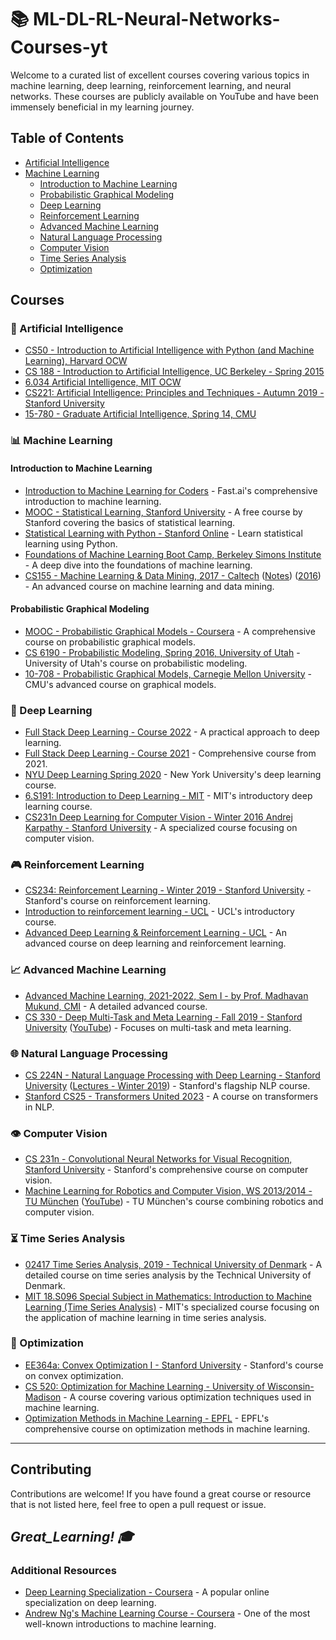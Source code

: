 # 📚 ML-DL-RL-Neural-Networks-Courses-yt

Welcome to a curated list of excellent courses covering various topics in machine learning, deep learning, reinforcement learning, and neural networks. These courses are publicly available on YouTube and have been immensely beneficial in my learning journey.

## Table of Contents

- [Artificial Intelligence](#artificial-intelligence)
- [Machine Learning](#machine-learning)
  - [Introduction to Machine Learning](#introduction-to-machine-learning)
  - [Probabilistic Graphical Modeling](#probabilistic-graphical-modeling)
  - [Deep Learning](#deep-learning)
  - [Reinforcement Learning](#reinforcement-learning)
  - [Advanced Machine Learning](#advanced-machine-learning)
  - [Natural Language Processing](#natural-language-processing)
  - [Computer Vision](#computer-vision)
  - [Time Series Analysis](#time-series-analysis)
  - [Optimization](#optimization)

## Courses

### 🤖 Artificial Intelligence

- [CS50 - Introduction to Artificial Intelligence with Python (and Machine Learning), Harvard OCW](https://cs50.harvard.edu/ai/2023/)
- [CS 188 - Introduction to Artificial Intelligence, UC Berkeley - Spring 2015](http://www.infocobuild.com/education/audio-video-courses/computer-science/cs188-spring2015-berkeley.html)
- [6.034 Artificial Intelligence, MIT OCW](https://ocw.mit.edu/courses/electrical-engineering-and-computer-science/6-034-artificial-intelligence-fall-2010/lecture-videos/)
- [CS221: Artificial Intelligence: Principles and Techniques - Autumn 2019 - Stanford University](https://www.youtube.com/playlist?list=PLoROMvodv4rO1NB9TD4iUZ3qghGEGtqNX)
- [15-780 - Graduate Artificial Intelligence, Spring 14, CMU](http://www.cs.cmu.edu/~zkolter/course/15-780-s14/lectures.html)



### 📊 Machine Learning

#### Introduction to Machine Learning

- [Introduction to Machine Learning for Coders](https://course18.fast.ai/ml) - Fast.ai's comprehensive introduction to machine learning.
- [MOOC - Statistical Learning, Stanford University](http://www.dataschool.io/15-hours-of-expert-machine-learning-videos/) - A free course by Stanford covering the basics of statistical learning.
- [Statistical Learning with Python - Stanford Online](https://www.youtube.com/playlist?list=PLoROMvodv4rPP6braWoRt5UCXYZ71GZIQ) - Learn statistical learning using Python.
- [Foundations of Machine Learning Boot Camp, Berkeley Simons Institute](https://www.youtube.com/playlist?list=PLgKuh-lKre11GbZWneln-VZDLHyejO7YD) - A deep dive into the foundations of machine learning.
- [CS155 - Machine Learning & Data Mining, 2017 - Caltech](https://www.youtube.com/playlist?list=PLuz4CTPOUNi6BfMrltePqMAHdl5W33-bC) ([Notes](http://www.yisongyue.com/courses/cs155/2017_winter/)) ([2016](https://www.youtube.com/playlist?list=PL5HdMttxBY0BVTP9y7qQtzTgmcjQ3P0mb)) - An advanced course on machine learning and data mining.


#### Probabilistic Graphical Modeling

- [MOOC - Probabilistic Graphical Models - Coursera](https://www.youtube.com/playlist?list=PLvfF4UFg6Ejj6SX-ffw-O4--SPbB9P7eP) - A comprehensive course on probabilistic graphical models.
- [CS 6190 - Probabilistic Modeling, Spring 2016, University of Utah](https://www.youtube.com/playlist?list=PLbuogVdPnkCpvxdF-Gy3gwaBObx7AnQut) - University of Utah's course on probabilistic modeling.
- [10-708 - Probabilistic Graphical Models, Carnegie Mellon University](https://www.cs.cmu.edu/~epxing/Class/10708-20/lectures.html) - CMU's advanced course on graphical models.


### 🧠 Deep Learning

- [Full Stack Deep Learning - Course 2022](https://www.youtube.com/watch?v=-Iob-FW5jVM&list=PL1T8fO7ArWleMMI8KPJ_5D5XSlovTW_Ur) - A practical approach to deep learning.
- [Full Stack Deep Learning - Course 2021](https://www.youtube.com/watch?v=fGxWfEuUu0w&list=PL1T8fO7ArWlcWg04OgNiJy91PywMKT2lv) - Comprehensive course from 2021.
- [NYU Deep Learning Spring 2020](https://www.youtube.com/playlist?list=PLLHTzKZzVU9eaEyErdV26ikyolxOsz6mq) - New York University's deep learning course.
- [6.S191: Introduction to Deep Learning - MIT](http://introtodeeplearning.com/) - MIT's introductory deep learning course.
- [CS231n Deep Learning for Computer Vision - Winter 2016 Andrej Karpathy - Stanford University](https://www.youtube.com/playlist?list=PLkt2uSq6rBVctENoVBg1TpCC7OQi31AlC) - A specialized course focusing on computer vision.


### 🎮 Reinforcement Learning

- [CS234: Reinforcement Learning - Winter 2019 - Stanford University](https://www.youtube.com/playlist?list=PLoROMvodv4rOSOPzutgyCTapiGlY2Nd8u) - Stanford's course on reinforcement learning.
- [Introduction to reinforcement learning - UCL](https://www.youtube.com/playlist?list=PLqYmG7hTraZDM-OYHWgPebj2MfCFzFObQ) - UCL's introductory course.
- [Advanced Deep Learning & Reinforcement Learning - UCL](https://www.youtube.com/playlist?list=PLqYmG7hTraZDNJre23vqCGIVpfZ_K2RZs) - An advanced course on deep learning and reinforcement learning.
  

### 📈 Advanced Machine Learning

- [Advanced Machine Learning, 2021-2022, Sem I - by Prof. Madhavan Mukund, CMI](https://www.cmi.ac.in/~madhavan/courses/aml2021) - A detailed advanced course.
- [CS 330 - Deep Multi-Task and Meta Learning - Fall 2019 - Stanford University](https://cs330.stanford.edu/) ([YouTube](https://www.youtube.com/playlist?list=PLoROMvodv4rMC6zfYmnD7UG3LVvwaITY5)) - Focuses on multi-task and meta learning.


### 🌐 Natural Language Processing

- [CS 224N - Natural Language Processing with Deep Learning - Stanford University](http://web.stanford.edu/class/cs224n/) ([Lectures - Winter 2019](https://youtube.com/playlist?list=PLoROMvodv4rOhcuXMZkNm7j3fVwBBY42z)) - Stanford's flagship NLP course.
- [Stanford CS25 - Transformers United 2023](https://www.youtube.com/playlist?list=PLoROMvodv4rNiJRchCzutFw5ItR_Z27CM) - A course on transformers in NLP.


### 👁️ Computer Vision

- [CS 231n - Convolutional Neural Networks for Visual Recognition, Stanford University](https://www.youtube.com/playlist?list=PL3FW7Lu3i5JvHM8ljYj-zLfQRF3EO8sYv) - Stanford's comprehensive course on computer vision.
- [Machine Learning for Robotics and Computer Vision, WS 2013/2014 - TU München](https://vision.in.tum.de/teaching/ws2013/ml_ws13) ([YouTube](https://www.youtube.com/playlist?list=PLTBdjV_4f-EIiongKlS9OKrBEp8QR47Wl)) - TU München's course combining robotics and computer vision.


### ⏳ Time Series Analysis

- [02417 Time Series Analysis, 2019 - Technical University of Denmark](https://www.youtube.com/playlist?list=PLw9v8gWux5Zl0RR9zjP6h1ekdD4MmPDxE) - A detailed course on time series analysis by the Technical University of Denmark.
- [MIT 18.S096 Special Subject in Mathematics: Introduction to Machine Learning (Time Series Analysis)](https://ocw.mit.edu/courses/mathematics/18-s096-topics-in-mathematics-with-applications-in-finance-fall-2013/) - MIT's specialized course focusing on the application of machine learning in time series analysis.


### 🔧 Optimization

- [EE364a: Convex Optimization I - Stanford University](https://www.youtube.com/playlist?list=PL3940DD956CDF0622) - Stanford's course on convex optimization.
- [CS 520: Optimization for Machine Learning - University of Wisconsin-Madison](https://www.youtube.com/playlist?list=PLgfmp5WEO-D3Mz8cZg49vMxGTVYr9sp1J) - A course covering various optimization techniques used in machine learning.
- [Optimization Methods in Machine Learning - EPFL](https://www.youtube.com/playlist?list=PLDlG1cr5-nRFy7rkXmdgYGh0iDXT8fyhF) - EPFL's comprehensive course on optimization methods in machine learning.

---


## Contributing

Contributions are welcome! If you have found a great course or resource that is not listed here, feel free to open a pull request or issue.


*Great_Learning! 🎓*
---



### Additional Resources

- [Deep Learning Specialization - Coursera](https://www.coursera.org/specializations/deep-learning) - A popular online specialization on deep learning.
- [Andrew Ng's Machine Learning Course - Coursera](https://www.coursera.org/learn/machine-learning) - One of the most well-known introductions to machine learning.

